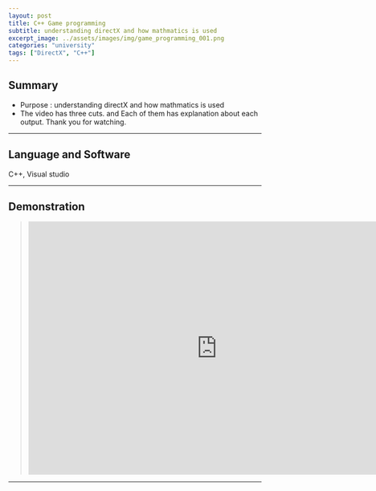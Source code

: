 ```yaml
---
layout: post
title: C++ Game programming
subtitle: understanding directX and how mathmatics is used
excerpt_image: ../assets/images/img/game_programming_001.png
categories: "university"
tags: ["DirectX", "C++"]
---
```


## Summary
- Purpose : understanding directX and how mathmatics is used
- The video has three cuts. and Each of them has explanation about each output. Thank you for watching.
    
---

## Language and Software

C++, Visual studio
	
---	
    
## Demonstration

> <iframe width="750" height="505" src="https://www.youtube.com/embed/bBU0W-2e_2s?si=8smcGedfcUJBL06Q" title="YouTube video player" frameborder="0" allow="accelerometer; autoplay; clipboard-write; encrypted-media; gyroscope; picture-in-picture; web-share" allowfullscreen></iframe>

---
